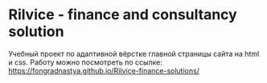 # Rilvice -  finance and consultancy solution #
Учебный проект по адаптивной вёрстке главной страницы сайта на html и css.
Работу можно посмотреть по ссылке:
https://fongradnastya.github.io/Rilvice-finance-solutions/
